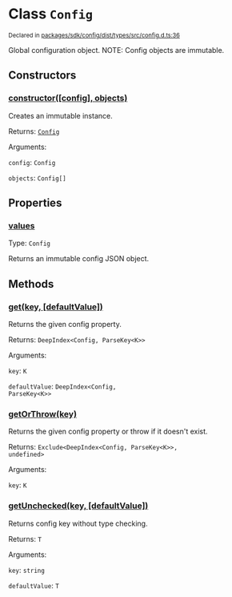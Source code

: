 # Class `Config`
<sub>Declared in [packages/sdk/config/dist/types/src/config.d.ts:36]()</sub>


Global configuration object.
NOTE: Config objects are immutable.

## Constructors
### [constructor(\[config\], objects)]()


Creates an immutable instance.

Returns: <code>[Config](/api/@dxos/react-client/classes/Config)</code>

Arguments: 

`config`: <code>Config</code>

`objects`: <code>Config[]</code>



## Properties
### [values]()
Type: <code>Config</code>

Returns an immutable config JSON object.


## Methods
### [get(key, \[defaultValue\])]()


Returns the given config property.

Returns: <code>DeepIndex&lt;Config, ParseKey&lt;K&gt;&gt;</code>

Arguments: 

`key`: <code>K</code>

`defaultValue`: <code>DeepIndex&lt;Config, ParseKey&lt;K&gt;&gt;</code>


### [getOrThrow(key)]()


Returns the given config property or throw if it doesn't exist.

Returns: <code>Exclude&lt;DeepIndex&lt;Config, ParseKey&lt;K&gt;&gt;, undefined&gt;</code>

Arguments: 

`key`: <code>K</code>


### [getUnchecked(key, \[defaultValue\])]()


Returns config key without type checking.

Returns: <code>T</code>

Arguments: 

`key`: <code>string</code>

`defaultValue`: <code>T</code>


